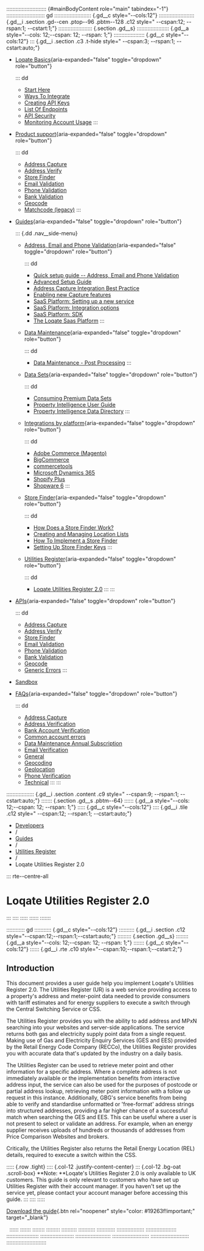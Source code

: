 :::::::::::::::::::::::::: {#mainBodyContent role="main" tabindex="-1"}
::::::::::::::::::::::::: gd
:::::::::::::::::::::::: {.gd__c style="--cols:12"}
::::::::::::::::::::::: {.gd__i .section .gd--cen .ptop--96 .pbtm--128 .c12 style=" --cspan:12; --rspan:1; --cstart:1;"}
:::::::::::::::::::::: {.section .gd__s}
::::::::::::::::::::: {.gd__a style="--cols: 12;--cspan: 12; --rspan: 1;"}
:::::::::::::::::::: {.gd__c style="--cols:12"}
::: {.gd__i .section .c3 .t-hide style=" --cspan:3; --rspan:1; --cstart:auto;"}
- [Loqate Basics](#){aria-expanded="false" toggle="dropdown"
  role="button"}

  ::: dd
  - [Start Here](/developers/getting-started/)
  - [Ways To Integrate](/developers/getting-started/ways-to-integrate/)
  - [Creating API Keys](/developers/getting-started/creating-api-keys/)
  - [List Of Endpoints](/developers/getting-started/list-of-endpoints/)
  - [API Security](/developers/getting-started/api-security/)
  - [Monitoring Account
    Usage](/developers/getting-started/monitoring-account-usage/)
  :::
- [Product support](#){aria-expanded="false" toggle="dropdown"
  role="button"}

  ::: dd
  - [Address Capture](/developers/address-capture/)
  - [Address Verify](/developers/address-verify/)
  - [Store Finder](/developers/store-finder/)
  - [Email Validation](/developers/email-validation/)
  - [Phone Validation](/developers/phone-verification/)
  - [Bank Validation](/developers/bank-verification/)
  - [Geocode](/developers/geocode/)
  - [Matchcode (legacy)](/developers/matchcode/)
  :::
- [Guides](#){aria-expanded="false" toggle="dropdown" role="button"}

  ::: {.dd .nav__side-menu}
  - [Address, Email and Phone Validation](#){aria-expanded="false"
    toggle="dropdown" role="button"}

    ::: dd
    - [Quick setup guide -- Address, Email and Phone
      Validation](/developers/guides/quick/)
    - [Advanced Setup Guide](/developers/guides/advanced-setup-guide/)
    - [Address Capture Integration Best
      Practice](/developers/guides/address-capture-integration-best-practice/)
    - [Enabling new Capture
      features](/developers/guides/enabling-new-capture-features/)
    - [SaaS Platform: Setting up a new
      service](/developers/guides/saas-platform-setting-up/)
    - [SaaS Platform: Integration
      options](/developers/guides/saas-platform-integration-options/)
    - [SaaS Platform: SDK](/developers/guides/saas-platform-sdk/)
    - [The Loqate Saas
      Platform](/developers/guides/the-loqate-saas-platform/)
    :::
  - [Data Maintenance](#){aria-expanded="false" toggle="dropdown"
    role="button"}

    ::: dd
    - [Data Maintenance - Post
      Processing](/developers/guides/data-maintenance-post-processing/)
    :::
  - [Data Sets](#){aria-expanded="false" toggle="dropdown"
    role="button"}

    ::: dd
    - [Consuming Premium Data
      Sets](/developers/guides/consuming-premium-data-sets/)
    - [Property Intelligence User
      Guide](/developers/guides/property-intelligence-user-guide/)
    - [Property Intelligence Data
      Directory](/developers/guides/property-intelligence-data-directory/)
    :::
  - [Integrations by platform](#){aria-expanded="false"
    toggle="dropdown" role="button"}

    ::: dd
    - [Adobe Commerce
      (Magento)](/developers/guides/adobe-commerce-magento-integration-guide/)
    - [BigCommerce](/developers/guides/bigcommerce/)
    - [commercetools](/developers/guides/commercetools-integration/)
    - [Microsoft Dynamics
      365](/developers/guides/loqate-for-microsoft-dynamics-365/)
    - [Shopify
      Plus](/developers/guides/the-loqate-shopify-integration-guide/)
    - [Shopware
      6](/developers/guides/loqate-plugin-for-shopware-6-configuration-guide/)
    :::
  - [Store Finder](#){aria-expanded="false" toggle="dropdown"
    role="button"}

    ::: dd
    - [How Does a Store Finder
      Work?](/developers/guides/how-does-a-store-finder-work/)
    - [Creating and Managing Location
      Lists](/developers/guides/creating-and-managing-location-lists/)
    - [How To Implement a Store
      Finder](/developers/guides/how-to-implement-a-store-finder/)
    - [Setting Up Store Finder
      Keys](/developers/guides/setting-up-store-finder-keys/)
    :::
  - [Utilities Register](#){aria-expanded="false" toggle="dropdown"
    role="button"}

    ::: dd
    - [Loqate Utilities Register
      2.0](/developers/guides/loqate-utilities-register/)
    :::
  :::
- [APIs](/developers/api/){aria-expanded="false" toggle="dropdown"
  role="button"}

  ::: dd
  - [Address Capture](/developers/api/capture/)
  - [Address Verify](/developers/api/cleanseplus/)
  - [Store Finder](/developers/apis/location-services/)
  - [Email Validation](/developers/api/emailvalidation/)
  - [Phone Validation](/developers/api/phonenumbervalidation/)
  - [Bank Validation](/developers/api/bankaccountvalidation/)
  - [Geocode](/developers/api/distancesanddirections/)
  - [Generic Errors](/developers/api/generic-errors/)
  :::
- [Sandbox](/developers/sandbox/)
- [FAQs](#){aria-expanded="false" toggle="dropdown" role="button"}

  ::: dd
  - [Address Capture](/developers/faqs/Address-Capture)
  - [Address Verification](/developers/faqs/Address-Verification)
  - [Bank Account
    Verification](/developers/faqs/Bank-Account-Verification)
  - [Common account errors](/developers/faqs/Common-account-errors)
  - [Data Maintenance Annual
    Subscription](/developers/faqs/Data-Maintenance-Annual-Subscription)
  - [Email Verification](/developers/faqs/Email-Verification)
  - [General](/developers/faqs/General)
  - [Geocoding](/developers/faqs/Geocoding)
  - [Geolocation](/developers/faqs/Geolocation)
  - [Phone Verification](/developers/faqs/Phone-Verification)
  - [Technical](/developers/faqs/Technical)
  :::
:::

:::::::::::::::::: {.gd__i .section .content .c9 style=" --cspan:9; --rspan:1; --cstart:auto;"}
::::::: {.section .gd__s .pbtm--64}
:::::: {.gd__a style="--cols: 12;--cspan: 12; --rspan: 1;"}
::::: {.gd__c style="--cols:12"}
:::: {.gd__i .tile .c12 style=" --cspan:12; --rspan:1; --cstart:auto;"}
- [Developers](/developers/)
- /
- [Guides](/developers/guides/)
- /
- [Utilities Register](/developers/guides/utilities-register)
- /
- Loqate Utilities Register 2.0

::: rte--centre-all
# Loqate Utilities Register 2.0
:::
::::
:::::
::::::
:::::::

:::::::::::: gd
::::::::::: {.gd__c style="--cols:12"}
:::::::::: {.gd__i .section .c12 style="--cspan:12;--rspan:1;--cstart:auto;"}
::::::::: {.section .gd__s}
:::::::: {.gd__a style="--cols: 12;--cspan: 12; --rspan: 1;"}
::::::: {.gd__c style="--cols:12"}
:::::: {.gd__i .rte .c10 style="--cspan:10;--rspan:1;--cstart:2;"}
## Introduction

This document provides a user guide help you implement Loqate's
Utilities Register 2.0. The Utilities Register (UR) is a web service
providing access to a property's address and meter-point data needed to
provide consumers with tariff estimates and for energy suppliers to
execute a switch through the Central Switching Service or CSS.

The Utilities Register provides you with the ability to add address and
MPxN searching into your websites and server-side applications. The
service returns both gas and electricity supply point data from a single
request. Making use of Gas and Electricity Enquiry Services (GES and
EES) provided by the Retail Energy Code Company (RECCo), the Utilities
Register provides you with accurate data that's updated by the industry
on a daily basis.

The Utilities Register can be used to retrieve meter point and other
information for a specific address. Where a complete address is not
immediately available or the implementation benefits from interactive
address input, the service can also be used for the purposes of postcode
or partial address lookup, retrieving meter point information with a
follow up request in this instance. Additionally, GBG's service benefits
from being able to verify and standardise unformatted or 'free-format'
address strings into structured addresses, providing a far higher chance
of a successful match when searching the GES and EES. This can be useful
where a user is not present to select or validate an address. For
example, when an energy supplier receives uploads of hundreds or
thousands of addresses from Price Comparison Websites and brokers.

Critically, the Utilities Register also returns the Retail Energy
Location (REL) details, required to execute a switch within the CSS.

::::: {.row .tight}
:::: {.col-12 .justify-content-center}
::: {.col-12 .bg-oat .scroll-box}
**Note: **Loqate\'s Utilities Register 2.0 is only available to UK
customers. This guide is only relevant to customers who have set up
Utilities Register with their account manager. If you haven\'t set up
the service yet, please contact your account manager before accessing
this guide.
:::
::::
:::::

[Download the
guide](/media/31shhsfk/loqates-utilities-register-user-guide-v2-4.pdf "Loqates Utilities Register User Guide V2 4"){.btn
rel="noopener" style="color: #19263f!important;" target="_blank"}

 
::::::
:::::::
::::::::
:::::::::
::::::::::
:::::::::::
::::::::::::
::::::::::::::::::
::::::::::::::::::::
:::::::::::::::::::::
::::::::::::::::::::::
:::::::::::::::::::::::
::::::::::::::::::::::::
:::::::::::::::::::::::::
::::::::::::::::::::::::::
